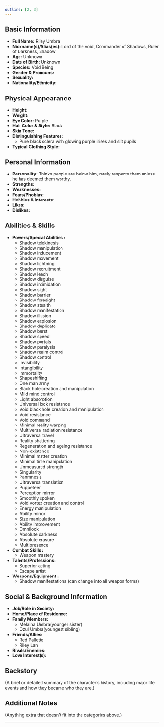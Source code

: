 ```yaml
---
outline: [2, 3]
---
```


## **Basic Information**

- **Full Name:** Riley Umbra
- **Nickname(s)/Alias(es):** Lord of the void, Commander of Shadows, Ruler of Darkness, Shadow
- **Age:** Unknown
- **Date of Birth:** Unknown
- **Species:** Void Being
- **Gender & Pronouns:**
- **Sexuality:**
- **Nationality/Ethnicity:**

## **Physical Appearance**

- **Height:**
- **Weight:**
- **Eye Color:** Purple
- **Hair Color & Style:** Black
- **Skin Tone:**
- **Distinguishing Features:**
  - Pure black sclera with glowing purple irises and slit pupils
- **Typical Clothing Style:**

## **Personal Information**

- **Personality:**
  Thinks people are below him, rarely respects them unless he has deemed them worthy.
- **Strengths:**
- **Weaknesses:**
- **Fears/Phobias:**
- **Hobbies & Interests:**
- **Likes:**
- **Dislikes:**

## **Abilities & Skills**

- **Powers/Special Abilities :**
  - Shadow telekinesis
  - Shadow manipulation
  - Shadow inducement
  - Shadow movement
  - Shadow lightning
  - Shadow recruitment
  - Shadow leech
  - Shadow disguise
  - Shadow intimidation
  - Shadow sight
  - Shadow barrier
  - Shadow foresight
  - Shadow stealth
  - Shadow manifestation
  - Shadow illusion
  - Shadow explosion
  - Shadow duplicate
  - Shadow burst
  - Shadow speed
  - Shadow portals
  - Shadow paralysis
  - Shadow realm control
  - Shadow control
  - Invisibility
  - Intangibility
  - Immortality
  - Shapeshifting
  - One man army
  - Black hole creation and manipulation
  - Mild mind control
  - Light absorption
  - Universal lock resistance
  - Void black hole creation and manipulation
  - Void resistance
  - Void command
  - Minimal reality warping
  - Multiversal radiation resistance
  - Ultraversal travel
  - Reality shattering
  - Regeneration and ageing resistance
  - Non-existence
  - Minimal matter creation
  - Minimal time manipulation
  - Unmeasured strength
  - Singularity
  - Panmnesia
  - Ultraversal translation
  - Puppeteer
  - Perception mirror
  - Smoothly spoken
  - Void vortex creation and control
  - Energy manipulation
  - Ability mirror
  - Size manipulation
  - Ability improvement
  - Omnilock
  - Absolute darkness
  - Absolute erasure
  - Multipresence
- **Combat Skills :**
  - Weapon mastery
- **Talents/Professions:**
  - Superior acting
  - Escape artist
- **Weapons/Equipment :**
  - Shadow manifestations (can change into all weapon forms)

## **Social & Background Information**

- **Job/Role in Society:**
- **Home/Place of Residence:**
- **Family Members:**
  - Melaina Umbra(younger sister)
  - Ozul Umbra(youngest sibling)
- **Friends/Allies:**
  - Red Pallette
  - Riley Lan
- **Rivals/Enemies:**
- **Love Interest(s):**

## **Backstory**

(A brief or detailed summary of the character’s history, including major life events and how they became who they are.)

## **Additional Notes**

(Anything extra that doesn't fit into the categories above.)

---
